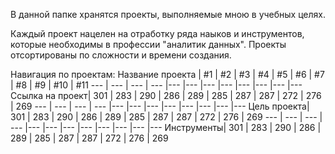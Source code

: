 В данной папке хранятся проекты, выполняемые мною в учебных целях. 

Каждый проект нацелен на отработку ряда наыков и инструментов, которые необходимы в профессии "аналитик данных". Проекты отсортированы по сложности и времени создания. 

Навигация по проектам:
Название проекта | #1 | #2 | #3 | #4 | #5 | #6 | #7 | #8 | #9 | #10 | #11
--- | --- | --- | --- |--- |--- |--- |--- |--- |--- |--- |---
Ссылка на проект| 301 | 283 | 290 | 286 | 289 | 285 | 287 | 287 | 272 | 276 | 269
--- | --- | --- | --- |--- |--- |--- |--- |--- |--- |--- |---
Цель проекта| 301 | 283 | 290 | 286 | 289 | 285 | 287 | 287 | 272 | 276 | 269
--- | --- | --- | --- |--- |--- |--- |--- |--- |--- |--- |---
Инструменты| 301 | 283 | 290 | 286 | 289 | 285 | 287 | 287 | 272 | 276 | 269

